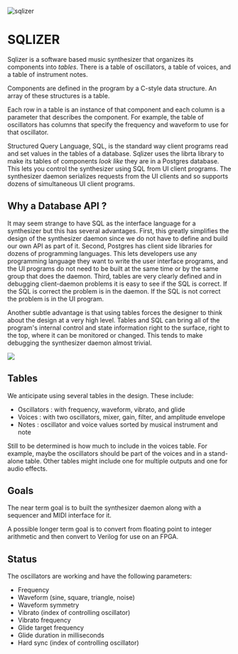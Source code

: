 ![sqlizer](https://felined.cat/sqlizer/sqlizer.jpeg)

# SQLIZER

Sqlizer is a software based music synthesizer that organizes its components
into *tables*.  There is a table of oscillators, a table of voices, and a
table of instrument notes.  

Components are defined in the program by a C-style data structure.  An array
of these structures is a table.

Each row in a table is an instance of that component and each column is a
parameter that describes the component.  For example, the table of
oscillators has columns that specify the frequency and waveform to use
for that oscillator.

Structured Query Language, SQL, is the standard way client programs read
and set values in the tables of a database.  Sqlizer uses the librta library
to make its tables of components *look like* they are in a Postgres database.
This lets you control the synthesizer using SQL from UI client programs.
The synthesizer daemon serializes requests from the UI clients and so
supports dozens of simultaneous UI client programs.

## Why a Database API ?
It may seem strange to have SQL as the interface language for a synthesizer
but this has several advantages.  First, this greatly simplifies the design
of the synthesizer daemon since we do not have to define and build our own
API as part of it.  Second, Postgres has client side libraries for dozens of
programming languages.  This lets developers use any programming language
they want to write the user interface programs, and the UI programs do not
need to be built at the same time or by the same group that does the daemon.
Third, tables are very clearly defined and in debugging client-daemon problems
it is easy to see if the SQL is correct.  If the SQL is correct the problem
is in the daemon.  If the SQL is not correct the problem is in the UI program.

Another subtle advantage is that using tables forces the designer to think
about the design at a very high level.  Tables and SQL can bring all of the
program's internal control and state information right to the surface,
right to the top, where it can be monitored or changed.  This tends to make
debugging the synthesizer daemon almost trivial.

![](sqlizerarch.svg)

## Tables
We anticipate using several tables in the design.  These include:
- Oscillators : with frequency, waveform, vibrato, and glide
- Voices : with two oscillators, mixer, gain, filter, and amplitude envelope
- Notes : oscillator and voice values sorted by musical instrument and note

Still to be determined is how much to include in the voices table.  For
example, maybe the oscillators should be part of the voices and in a stand-alone
table.  Other tables might include one for multiple outputs and one for
audio effects.

## Goals
The near term goal is to built the synthesizer daemon along with a sequencer
and MIDI interface for it.

A possible longer term goal is to convert from floating point to integer
arithmetic and then convert to Verilog for use on an FPGA.

## Status
The oscillators are working and have the following parameters:
- Frequency
- Waveform (sine, square, triangle, noise)
- Waveform symmetry
- Vibrato (index of controlling oscillator)
- Vibrato frequency
- Glide target frequency
- Glide duration in milliseconds
- Hard sync (index of controlling oscillator)

